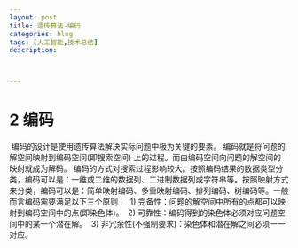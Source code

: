 ```yaml
---
layout: post
title: 遗传算法-编码
categories: blog
tags: [人工智能,技术总结]
description: 



---
```




# 2 编码

​	编码的设计是使用遗传算法解决实际问题中极为关键的要素。
​	编码就是将问题的解空间映射到编码空间(即搜索空间) 上的过程。而由编码空间向问题的解空间的映射就成为解码。
​	编码的方式对搜索过程影响较大。按照编码结果的数据类型分类，编码可以是：一维或二维的数据列、二进制数据列或字符串等。按照映射方式来分类，编码可以是：简单映射编码、多重映射编码、排列编码、树编码等。
​	一般而言编码需要满足以下三个原则：
​	1) 完备性：问题的解空间中所有的点都可以映射到编码空间中的点(即染色体)。
​	2) 可靠性：编码得到的染色体必须对应问题空间中的某一个潜在解。
​	3) 非冗余性(不强制要求)：染色体和潜在解之间必须一一对应。

